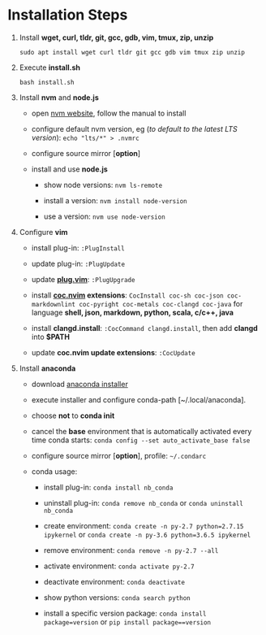 # Installation Steps

1. Install **wget, curl, tldr, git, gcc, gdb, vim, tmux, zip, unzip**

    `sudo apt install wget curl tldr git gcc gdb vim tmux zip unzip`

2. Execute **install.sh**

    `bash install.sh`

3. Install **nvm** and **node.js**

    * open [nvm website](https://github.com/nvm-sh/nvm), follow the manual to install

    * configure default nvm version, eg (*to default to the latest LTS version*): `echo "lts/*" > .nvmrc`

    * configure source mirror [**option**]

    * install and use **node.js**

        * show node versions: `nvm ls-remote`

        * install a version: `nvm install node-version`

        * use a version: `nvm use node-version`

4. Configure **vim**

    * install plug-in: `:PlugInstall`

    * update plug-in: `:PlugUpdate`

    * update **[plug.vim](https://github.com/junegunn/vim-plug)**: `:PlugUpgrade`

    * install **[coc.nvim](https://github.com/neoclide/coc.nvim) extensions**: `CocInstall coc-sh coc-json coc-markdownlint coc-pyright coc-metals coc-clangd coc-java` for language **shell, json, markdown, python, scala, c/c++, java**

    * install **clangd.install**: `:CocCommand clangd.install`, then add **clangd** into **$PATH**

    * update **coc.nvim update extensions**: `:CocUpdate`

5. Install **anaconda**

    * download [anaconda installer](https://www.anaconda.com/products/individual#Downloads)

    * execute installer and configure conda-path [~/.local/anaconda].

    * choose **not** to **conda init**

    * cancel the **base** environment that is automatically activated every time conda starts: `conda config --set auto_activate_base false`

    * configure source mirror [**option**], profile: `~/.condarc`

    * conda usage:

        * install plug-in: `conda install nb_conda`

        * uninstall plug-in: `conda remove nb_conda` or `conda uninstall nb_conda`

        * create environment: `conda create -n py-2.7 python=2.7.15 ipykernel` or `conda create -n py-3.6 python=3.6.5 ipykernel`

        * remove environment: `conda remove -n py-2.7 --all`

        * activate environment: `conda activate py-2.7`

        * deactivate environment: `conda deactivate`

        * show python versions: `conda search python`

        * install a specific version package: `conda install package=version` or `pip install package==version`

